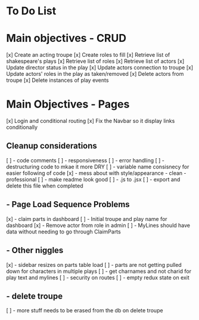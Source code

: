 # To Do List

# Main objectives - CRUD
[x] Create an acting troupe
[x] Create roles to fill
[x] Retrieve list of shakespeare's plays
[x] Retrieve list of roles
[x] Retrieve list of actors
[x] Update director status in the play
[x] Update actors connection to troupe
[x] Update actors' roles in the play as taken/removed
[x] Delete actors from troupe
[x] Delete instances of play events

# Main Objectives - Pages
[x] Login and conditional routing
[x] Fix the Navbar so it display links conditionally 

## Cleanup considerations
[ ] - code comments
[ ] - responsiveness
[ ] - error handling
[ ] - destructuring code to mkae it more DRY
[ ] - variable name consisnecy for easier following of code
[x] - mess about with style/appearance - clean -professional
[ ] - make readme look good
[ ] - .js to .jsx
[ ] - export and delete this file when completed 

## - Page Load Sequence Problems
[x] - claim parts in dashboard
[ ] - Initial troupe and play name for dashboard
[x] - Remove actor from role in admin
[ ] - MyLines should have data without needing to go through ClaimParts

## - Other niggles
[x] - sidebar resizes on parts table load
[ ] - parts are not getting pulled down for characters in multiple plays
[ ] - get charnames and not charid for play text and mylines
[ ] - security on routes
[ ] - empty redux state on exit

## - delete troupe 
[ ] - more stuff needs to be erased from the db on delete troupe